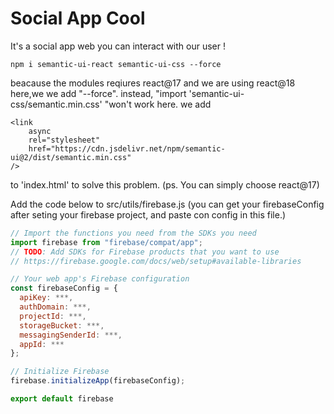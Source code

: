 # Social App Cool
It's a social app web you can interact with our user !





```
npm i semantic-ui-react semantic-ui-css --force
```
beacause the modules reqiures react@17 and we are using react@18 here,we we add "--force".
instead, "import 'semantic-ui-css/semantic.min.css' "won't work here.
we add
```
<link
    async
    rel="stylesheet"
    href="https://cdn.jsdelivr.net/npm/semantic-ui@2/dist/semantic.min.css"
/>
```
to 'index.html' to solve this problem.
(ps. You can simply choose react@17)


Add the code below to src/utils/firebase.js
(you can get your firebaseConfig after seting your firebase project,
and paste con config in this file.)
```javascript
// Import the functions you need from the SDKs you need
import firebase from "firebase/compat/app";
// TODO: Add SDKs for Firebase products that you want to use
// https://firebase.google.com/docs/web/setup#available-libraries

// Your web app's Firebase configuration
const firebaseConfig = {
  apiKey: ***,
  authDomain: ***,
  projectId: ***,
  storageBucket: ***,
  messagingSenderId: ***,
  appId: ***
};

// Initialize Firebase
firebase.initializeApp(firebaseConfig);

export default firebase
```
